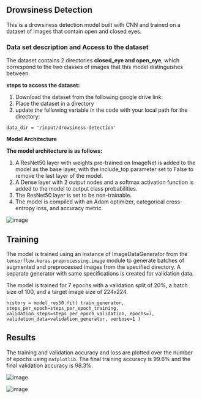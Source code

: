 ## Drowsiness Detection

This is a drowsiness detection model built with CNN and trained on a dataset of images that contain open and closed eyes.

### Data set description and Access to the dataset

The dataset contains 2 directories **closed_eye and open_eye**, which correspond to the two classes of images that this model distinguishes between.

**steps to access the dataset:**
1) Download the dataset from the following google drive link: 
2) Place the dataset in a directory
3) update the following variable in the code with your local path for the directory:

`data_dir = '/input/drowsiness-detection'`

**Model Architecture**

**The model architecture is as follows:**

1) A ResNet50 layer with weights pre-trained on ImageNet is added to the model as the base layer, with the include_top parameter set to False to remove the last layer of the model.
2) A Dense layer with 2 output nodes and a softmax activation function is added to the model to output class probabilities.
3) The ResNet50 layer is set to be non-trainable.
4) The model is compiled with an Adam optimizer, categorical cross-entropy loss, and accuracy metric.

![image](https://github.com/kukkadapudheeraj/Driver-Drowsiness-Detection-Using-CNN/assets/39270552/ab296364-235c-43b7-861d-718a5b28a3d7)

## Training
The model is trained using an instance of ImageDataGenerator from the `tensorflow.keras.preprocessing.image` module to generate batches of augmented and preprocessed images from the specified directory. A separate generator with same specifications is created for validation data.

The model is trained for 7 epochs with a validation split of 20%, a batch size of 100, and a target image size of 224x224.

`history = model_res50.fit(
    train_generator,
    steps_per_epoch=steps_per_epoch_training,
    validation_steps=steps_per_epoch_validation,
    epochs=7,
    validation_data=validation_generator,
    verbose=1
)`

## Results
The training and validation accuracy and loss are plotted over the number of epochs using `matplotlib`. The final training accuracy is 99.6% and the final validation accuracy is 98.3%.

![image](https://github.com/kukkadapudheeraj/Driver-Drowsiness-Detection-Using-CNN/assets/39270552/93ee8137-961f-4643-868a-d29a9e17ebdf)

![image](https://github.com/kukkadapudheeraj/Driver-Drowsiness-Detection-Using-CNN/assets/39270552/6a96e46a-9439-4662-88cf-113c28fc0c6b)

